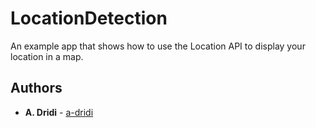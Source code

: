 # LocationDetection

An example app that shows how to use the Location API to display your location in a map.


## Authors

* **A. Dridi** - [a-dridi](https://github.com/a-dridi/)
